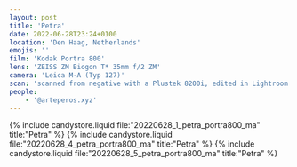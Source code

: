 ```yaml
---
layout: post
title: 'Petra'
date: 2022-06-28T23:24+0100
location: 'Den Haag, Netherlands'
emojis: ''
film: 'Kodak Portra 800'
lens: 'ZEISS ZM Biogon T* 35mm f/2 ZM'
camera: 'Leica M-A (Typ 127)'
scan: 'scanned from negative with a Plustek 8200i, edited in Lightroom'
people: 
    - '@arteperos.xyz'
---
```


{% include candystore.liquid file:"20220628_1_petra_portra800_ma" title:"Petra" %}
{% include candystore.liquid file:"20220628_4_petra_portra800_ma" title:"Petra" %}
{% include candystore.liquid file:"20220628_5_petra_portra800_ma" title:"Petra" %}